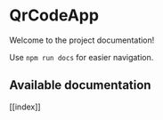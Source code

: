 # QrCodeApp

Welcome to the project documentation!

Use `npm run docs` for easier navigation.

## Available documentation

[[index]]
